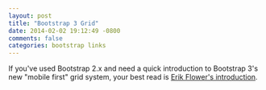 ```yaml
---
layout: post
title: "Bootstrap 3 Grid"
date: 2014-02-02 19:12:49 -0800
comments: false
categories: bootstrap links
---
```


If you've used Bootstrap 2.x and need a quick introduction to Bootstrap 3's new
"mobile first" grid system, your best read is [Erik Flower's introduction](http://www.helloerik.com/bootstrap-3-grid-introduction).
